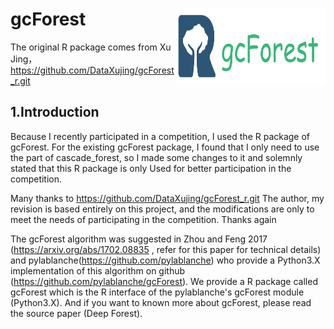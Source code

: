  # gcForest  <a href="https://github.com/DataXujing/gcForest_r/"><img src="vignettes/logo.png" align="right" alt="logo" height="120" width="240" /></a>

  The original R package comes from  Xu Jing，https://github.com/DataXujing/gcForest_r.git

## 1.Introduction

Because I recently participated in a competition, I used the R package of gcForest. For the existing gcForest package, I found that I only need to use the part of cascade_forest, so I made some changes to it and solemnly stated that this R package is only Used for better participation in the competition.

Many thanks to https://github.com/DataXujing/gcForest_r.git
The author, my revision is based entirely on this project, and the modifications are only to meet the needs of participating in the competition. Thanks again

The gcForest algorithm was suggested in Zhou and Feng 2017 (<https://arxiv.org/abs/1702.08835> , refer for this paper for technical details) and pylablanche(<https://github.com/pylablanche>) who provide a Python3.X implementation of this algorithm on github (<https://github.com/pylablanche/gcForest>). We provide a R package called gcForest which is the R interface of the  pylablanche's gcForest module (Python3.X). And if you want to known more about gcForest, please read the source paper (Deep Forest).


